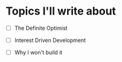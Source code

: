 # Topics I'll write about

- [ ] The Definite Optimist
- [ ] Interest Driven Development
- [ ] Why I won't build it

